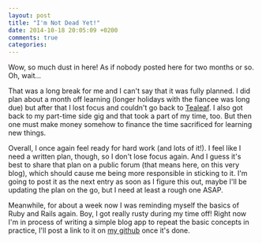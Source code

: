 ```yaml
---
layout: post
title: "I'm Not Dead Yet!"
date: 2014-10-18 20:05:09 +0200
comments: true
categories: 
---
```


Wow, so much dust in here! As if nobody posted here for two months or so. Oh, wait...

That was a long break for me and I can't say that it was fully planned. I did plan about a month off learning (longer holidays with the fiancee was long due) but after that I lost focus and couldn't go back to [Tealeaf](http://www.gotealeaf.com). I also got back to my part-time side gig and that took a part of my time, too. But then one must make money somehow to finance the time sacrificed for learning new things.

Overall, I once again feel ready for hard work (and lots of it!). I feel like I need a written plan, though, so I don't lose focus again. And I guess it's best to share that plan on a public forum (that means here, on this very blog), which should cause me being more responsible in sticking to it. I'm going to post it as the next entry as soon as I figure this out, maybe I'll be updating the plan on the go, but I need at least a rough one ASAP.

Meanwhile, for about a week now I was reminding myself the basics of Ruby and Rails again. Boy, I got really rusty during my time off! Right now I'm in process of writing a simple blog app to repeat the basic concepts in practice, I'll post a link to it on [my github](https://github.com/WebDevFromScratch) once it's done.
